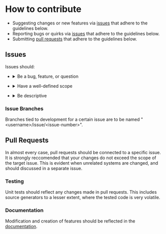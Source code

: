 # How to contribute

- Suggesting changes or new features via [issues](https://github.com/zeplar-exe/BakedEnv/issues) that adhere to the guidelines below.
- Reporting bugs or quirks via [issues](https://github.com/zeplar-exe/BakedEnv/issues) that adhere to the guidelines below.
- Submitting [pull requests](https://github.com/zeplar-exe/BakedEnv/pulls) that adhere to the guidelines below.

## Issues

Issues should:

- <details>
    <summary>Be a bug, feature, or question</summary>
    
    > Discussions or otherwise non-issues should be directed to discussions. Questions are also better
    suited for discussions.
</details>

- <details>
    <summary>Have a well-defined scope</summary>
    
    > Similar to StackOverflow, an issue should be focused on one bug, feature, or question. Split them
    into multiple issues when possible.
</details>

- <details>
    <summary>Be descriptive</summary>
    
    > It is strongly reccomended that issues abide by our issue templates. Otherwise, an issue should
    contain any relevant information, such as the referenced code, logs (if possible), and stack traces.
</details>

### Issue Branches

Branches tied to development for a certain issue are to be named "\<username\>/issue/<issue-number\>". 
  
## Pull Requests

In almost every case, pull requests should be connected to a specific issue. It is strongly reccomended 
that your changes do not exceed the scope of the target issue. This is evident when unrelated systems 
are changed, and should discussed in a separate issue.

### Testing

Unit tests should reflect any changes made in pull requests. This includes source generators to a lesser 
extent, where the tested code is very volatile.

### Documentation

Modification and creation of features should be reflected in the [documentation](https://github.com/zeplar-exe/BakedEnv/tree/docfx/docfx_project).
